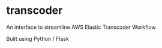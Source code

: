 transcoder
==========

An interface to streamline AWS Elastic Transcoder Workflow

Built using Python / Flask
